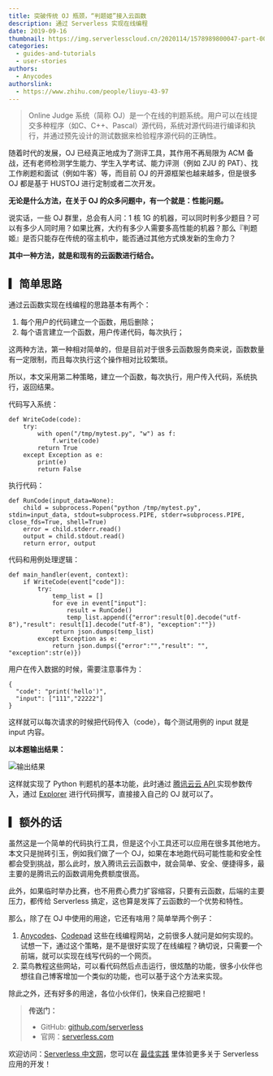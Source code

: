 ```yaml
---
title: 突破传统 OJ 瓶颈，“判题姬”接入云函数
description: 通过 Serverless 实现在线编程
date: 2019-09-16
thumbnail: https://img.serverlesscloud.cn/2020114/1578989800047-part-00492-780.jpg
categories:
  - guides-and-tutorials
  - user-stories
authors:
  - Anycodes
authorslink:
  - https://www.zhihu.com/people/liuyu-43-97
---
```


> Online Judge 系统（简称 OJ）是一个在线的判题系统。用户可以在线提交多种程序（如C、C++、Pascal）源代码，系统对源代码进行编译和执行，并通过预先设计的测试数据来检验程序源代码的正确性。


随着时代的发展，OJ 已经真正地成为了测评工具，其作用不再局限为 ACM 备战，还有老师检测学生能力、学生入学考试、能力评测（例如 ZJU 的 PAT）、找工作刷题和面试（例如牛客）等，而目前 OJ 的开源框架也越来越多，但是很多 OJ 都是基于 HUSTOJ 进行定制或者二次开发。

**无论是什么方法，在关于 OJ 的众多问题中，有一个就是：性能问题。**

说实话，一些 OJ 群里，总会有人问：1 核 1G 的机器，可以同时判多少题目？可以有多少人同时用？如果比赛，大约有多少人需要多高性能的机器？那么『判题姬』是否只能存在传统的宿主机中，能否通过其他方式焕发新的生命力？

**其中一种方法，就是和现有的云函数进行结合。**


## ▎简单思路

通过云函数实现在线编程的思路基本有两个：

1. 每个用户的代码建立一个函数，用后删除；
2. 每个语言建立一个函数，用户传递代码，每次执行；

这两种方法，第一种相对简单的，但是目前对于很多云函数服务商来说，函数数量有一定限制，而且每次执行这个操作相对比较繁琐。

所以，本文采用第二种策略，建立一个函数，每次执行，用户传入代码，系统执行，返回结果。

代码写入系统：

```
def WriteCode(code):
    try:
        with open("/tmp/mytest.py", "w") as f:
            f.write(code)
        return True
    except Exception as e:
        print(e)
        return False
```

执行代码：

```
def RunCode(input_data=None):
    child = subprocess.Popen("python /tmp/mytest.py", stdin=input_data, stdout=subprocess.PIPE, stderr=subprocess.PIPE, close_fds=True, shell=True)
    error = child.stderr.read()
    output = child.stdout.read()
    return error, output
```

代码和用例处理逻辑：

```
def main_handler(event, context):
    if WriteCode(event["code"]):
        try:
            temp_list = []
            for eve in event["input"]:
                result = RunCode()
                temp_list.append({"error":result[0].decode("utf-8"),"result": result[1].decode("utf-8"), "exception":""})
            return json.dumps(temp_list)
        except Exception as e:
            return json.dumps({"error":"","result": "", "exception":str(e)})
```

用户在传入数据的时候，需要注意事件为：

```
{
  "code": "print('hello')",
  "input": ["111","22222"]
}
```

这样就可以每次请求的时候把代码传入（code），每个测试用例的 input 就是 input 内容。

**以本题输出结果：**

![输出结果](https://img.serverlesscloud.cn/2020114/1578989799994-part-00492-780.jpg)

这样就实现了 Python 判题机的基本功能，此时通过 [腾讯云云 API ](https://cloud.tencent.com/document/api/583/17243?from=9253)实现参数传入，通过 [Explorer](https://console.cloud.tencent.com/api/explorer?Product=scf&Version=2018-04-16&Action=Invoke&SignVersion=) 进行代码撰写，直接接入自己的 OJ 就可以了。

## ▎额外的话

虽然这是一个简单的代码执行工具，但是这个小工具还可以应用在很多其他地方。本文只是抛砖引玉，例如我们做了一个 OJ，如果在本地跑代码可能性能和安全性都会受到挑战，那么此时，放入腾讯云云函数中，就会简单、安全、便捷得多，最主要的是腾讯云的函数调用免费额度很高。

此外，如果临时举办比赛，也不用费心费力扩容缩容，只要有云函数，后端的主要压力，都传给 Serverless 搞定，这也算是发挥了云函数的一个优势和特性。

那么，除了在 OJ 中使用的用途，它还有啥用？简单举两个例子：

1. [Anycodes](https://www.anycodes.cn)、[Codepad](http://codepad.org) 这些在线编程网站，之前很多人就问是如何实现的。试想一下，通过这个策略，是不是很好实现了在线编程？确切说，只需要一个前端，就可以实现在线写代码的一个网页。
2. 菜鸟教程这些网站，可以看代码然后点击运行，很炫酷的功能，很多小伙伴也想往自己博客增加一个类似的功能，也可以基于这个方法来实现。

除此之外，还有好多的用途，各位小伙伴们，快来自己挖掘吧！

> **传送门：**
> - GitHub: [github.com/serverless](https://github.com/serverless/serverless/blob/master/README_CN.md) 
> - 官网：[serverless.com](https://serverless.com/)

欢迎访问：[Serverless 中文网](https://serverlesscloud.cn/)，您可以在 [最佳实践](https://serverlesscloud.cn/best-practice) 里体验更多关于 Serverless 应用的开发！
